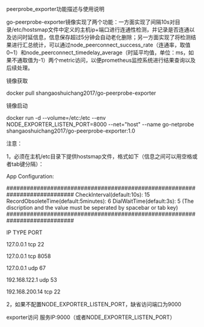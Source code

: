 peerprobe_exporter功能描述与使用说明

go-peerprobe-exporter镜像实现了两个功能：一方面实现了间隔10s对目录/etc/hostsmap文件中定义的主机ip+端口进行连通性检测，并记录是否连通以及访问时延信息，信息保存超过5分钟会自动老化删除；另一方面实现了将检测结果进行汇总统计，可以通过node_peerconnect_success_rate（连通率，取值0~1）和node_peerconnect_timedelay_average（时延平均值，单位：ms，如果不通取值为-1）两个metric访问，以便prometheus监控系统进行结果查询以及后续处理。

镜像获取

docker pull shangaoshuichang2017/go-peerprobe-exporter

镜像启动

docker run -d --volume=/etc:/etc --env NODE_EXPORTER_LISTEN_PORT=8000 --net="host" --name go-netprobe shangaoshuichang2017/go-peerprobe-exporter:1.0

注意：

1，必须在主机/etc目录下提供hostsmap文件，格式如下（信息之间可以用空格或者tab键分隔）：

App Configuration:

############################################################################
CheckInterval(default:10s):   15     RecordObsoleteTime(default:5minutes):   6     DialWaitTime(default:3s):   5  (The discription and the value must be seperated by spacebar or tab key)
############################################################################



IP TYPE PORT

127.0.0.1 tcp 22

127.0.0.1 tcp 8058

127.0.0.1 udp 67

192.168.122.1 udp 53

192.168.200.14 tcp 22

2，如果不配置NODE_EXPORTER_LISTEN_PORT，缺省访问端口为9000

exporter访问
服务IP:9000（或者NODE_EXPORTER_LISTEN_PORT）
